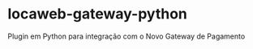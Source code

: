 locaweb-gateway-python
======================

Plugin em Python para integração com o Novo Gateway de Pagamento